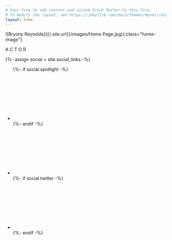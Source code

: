 ```yaml
---
# Feel free to add content and custom Front Matter to this file.
# To modify the layout, see https://jekyllrb.com/docs/themes/#overriding-theme-defaults
layout: home
---
```

![Bryony Reynolds]({{ site.url}}/images/Home Page.jpg){:class="home-image"}

<div class="home-image-text">
    <span>A</span>
    <span>C</span>
    <span>T</span>
    <span>O</span>
    <span>R</span>
</div>

{%- assign social = site.social_links -%}

<ul class="social-media-list-home">
  {%- if social.spotlight -%}<li><a rel="me" href="https://www.spotlight.com/profile/{{ social.spotlight | cgi_escape | escape }}" title="{{ social.spotlight | escape }}"><svg class="svg-icon grey"><use xlink:href="{{ '/assets/minima-social-icons.svg#spotlight' | relative_url }}"></use></svg></a></li>{%- endif -%}
  <li><a href="javascript:void(0);" title="Equity"><svg class="svg-icon grey wide"><use xlink:href="{{ '/assets/minima-social-icons.svg#equity' | relative_url }}"></use></svg></a></li>
  {%- if social.twitter -%}<li><a rel="me" href="https://twitter.com/{{ social.twitter | cgi_escape | escape }}" title="{{ social.twitter | escape }}"><svg class="svg-icon grey"><use xlink:href="{{ '/assets/minima-social-icons.svg#twitter' | relative_url }}"></use></svg></a></li>{%- endif -%}
</ul>
